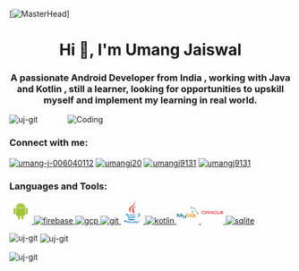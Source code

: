 [![MasterHead](https://1.bp.blogspot.com/-7A4WynwLsMw/XbBpCXG8fHI/AAAAAAAAMt4/uOa1bpLskYgrwGbllhSu2SDj_Mig8SXJQCLcBGAsYHQ/s1600/2000_600px.gif)]
<h1 align="center">Hi 👋, I'm Umang Jaiswal</h1>
<h3 align="center">A passionate Android Developer from India , working with Java and Kotlin , still a learner, looking for opportunities to upskill myself and implement my learning in real world.</h3>
<img align="right" alt="Coding" width="400" src="[https://camo.githubusercontent.com/5ddf73ad3a205111cf8c686f687fc216c2946a75005718c8da5b837ad9de78c9/68747470733a2f2f7468756d62732e6766796361742e636f6d2f4576696c4e657874446576696c666973682d736d616c6c2e676966](https://giphy.com/gifs/dommespace-domme-space-programador-qgQUggAC3Pfv687qPC)">
<p align="left"> <img src="https://komarev.com/ghpvc/?username=uj-git&label=Profile%20views&color=0e75b6&style=flat" alt="uj-git" /> </p>

<h3 align="left">Connect with me:</h3>
<p align="left">
<a href="https://linkedin.com/in/umang-j-006040112" target="blank"><img align="center" src="https://raw.githubusercontent.com/rahuldkjain/github-profile-readme-generator/master/src/images/icons/Social/linked-in-alt.svg" alt="umang-j-006040112" height="30" width="40" /></a>
<a href="https://www.codechef.com/users/umangj20" target="blank"><img align="center" src="https://cdn.jsdelivr.net/npm/simple-icons@3.1.0/icons/codechef.svg" alt="umangj20" height="30" width="40" /></a>
<a href="https://www.leetcode.com/umangj9131" target="blank"><img align="center" src="https://raw.githubusercontent.com/rahuldkjain/github-profile-readme-generator/master/src/images/icons/Social/leet-code.svg" alt="umangj9131" height="30" width="40" /></a>
<a href="https://auth.geeksforgeeks.org/user/umangj9131" target="blank"><img align="center" src="https://raw.githubusercontent.com/rahuldkjain/github-profile-readme-generator/master/src/images/icons/Social/geeks-for-geeks.svg" alt="umangj9131" height="30" width="40" /></a>
</p>

<h3 align="left">Languages and Tools:</h3>
<p align="left"> <a href="https://developer.android.com" target="_blank" rel="noreferrer"> <img src="https://raw.githubusercontent.com/devicons/devicon/master/icons/android/android-original-wordmark.svg" alt="android" width="40" height="40"/> </a> <a href="https://firebase.google.com/" target="_blank" rel="noreferrer"> <img src="https://www.vectorlogo.zone/logos/firebase/firebase-icon.svg" alt="firebase" width="40" height="40"/> </a> <a href="https://cloud.google.com" target="_blank" rel="noreferrer"> <img src="https://www.vectorlogo.zone/logos/google_cloud/google_cloud-icon.svg" alt="gcp" width="40" height="40"/> </a> <a href="https://git-scm.com/" target="_blank" rel="noreferrer"> <img src="https://www.vectorlogo.zone/logos/git-scm/git-scm-icon.svg" alt="git" width="40" height="40"/> </a> <a href="https://www.java.com" target="_blank" rel="noreferrer"> <img src="https://raw.githubusercontent.com/devicons/devicon/master/icons/java/java-original.svg" alt="java" width="40" height="40"/> </a> <a href="https://kotlinlang.org" target="_blank" rel="noreferrer"> <img src="https://www.vectorlogo.zone/logos/kotlinlang/kotlinlang-icon.svg" alt="kotlin" width="40" height="40"/> </a> <a href="https://www.mysql.com/" target="_blank" rel="noreferrer"> <img src="https://raw.githubusercontent.com/devicons/devicon/master/icons/mysql/mysql-original-wordmark.svg" alt="mysql" width="40" height="40"/> </a> <a href="https://www.oracle.com/" target="_blank" rel="noreferrer"> <img src="https://raw.githubusercontent.com/devicons/devicon/master/icons/oracle/oracle-original.svg" alt="oracle" width="40" height="40"/> </a> <a href="https://www.sqlite.org/" target="_blank" rel="noreferrer"> <img src="https://www.vectorlogo.zone/logos/sqlite/sqlite-icon.svg" alt="sqlite" width="40" height="40"/> </a> </p>

<p><img align="left" src="https://github-readme-stats.vercel.app/api/top-langs?username=uj-git&show_icons=true&locale=en&layout=compact" alt="uj-git" /></p>

<p>&nbsp;<img align="center" src="https://github-readme-stats.vercel.app/api?username=uj-git&show_icons=true&locale=en" alt="uj-git" /></p>

<p><img align="center" src="https://github-readme-streak-stats.herokuapp.com/?user=uj-git&" alt="uj-git" /></p>
